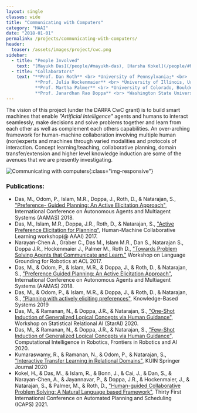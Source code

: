 ```yaml
---
layout: single
classes: wide
title: "Communicating with Computers"
category: "HAAI"
date: "2018-01-01"
permalink: /projects/communicating-with-computers/
header:
  teaser: /assets/images/project/cwc.png
sidebar:
  - title: "People Involved"
    text: "[Mayukh Das](/people/#mayukh-das), [Harsha Kokel](/people/#harsha-kokel)"
  - title: "Collaborators"
    text: "**Prof. Dan Roth** <br> *University of Pennsylvania;* <br>
           **Prof. Julia Hockenmaier** <br> *University of Illinois, Urbana-Champaign;* <br>
           **Prof. Martha Palmer** <br> *University of Colorado, Boulder;* <br>
           **Prof. Janardhan Rao Doppa** <br> *Washington State University;*"
---
```


The vision of this project (under the DARPA CwC grant) is to build smart machines that enable *"Artificial Intelligence"* agents and humans to interact seamlessly, make decisions and solve problems together and learn from each other as well as complement each others capabilities. An over-arching framework for human-machine collaboration involving multiple human (non)experts and machines through varied modalities and protocols of interaction. Concept learning/teaching, collaborative planning, domain transfer/extension and higher level knowledge induction are some of the avenues that we are presently investigating.

![Communicating with computers](/assets/images/project/cwc.png){:class="img-responsive"}

### Publications:
* Das, M., Odom, P., Islam, M.R., Doppa, J., Roth, D., & Natarajan, S., ["Preference- Guided Planning: An Active Elicitation Approach"](https://dl.acm.org/citation.cfm?id=3238024), International Conference on Autonomous Agents and Multiagent Systems (AAMAS) 2018.
* Das, M., Islam, M.R., Doppa, J.R., Roth, D., & Natarajan, S., ["Active Preference Elicitation for Planning"](http://blogs.parc.com/aaai-17/files/2017/01/15198-65466-3-SM.pdf), Human-Machine Collaborative Learning workshop(@ AAAI) 2017.
* Narayan-Chen A., Graber C., Das M., Islam M.R., Dan S., Natarajan S., Doppa J.R., Hockenmaier J., Palmer M., Roth D., ["Towards Problem Solving Agents that Communicate and Learn."](http://www.aclweb.org/anthology/W17-2812) Workshop on Language Grounding for Robotics at ACL 2017.
* Das, M., & Odom, P., & Islam, M.R., & Doppa, J., & Roth, D., & Natarajan, S., ["Preference Guided Planning: An Active Elicitation Approach"](https://dl.acm.org/citation.cfm?id=3238024), International Conference on Autonomous Agents and Multiagent Systems (AAMAS) 2018.
* Das, M., & Odom, P., & Islam, M.R., & Doppa, J., & Roth, D., & Natarajan, S., ["Planning with actively eliciting preferences"](https://www.sciencedirect.com/science/article/pii/S095070511830580X?via%3Dihub), Knowledge-Based Systems 2019
* Das, M., & Ramanan, N., & Doppa, J.R., & Natarajan, S., ["One-Shot Induction of Generalized Logical Concepts via Human Guidance"](https://arxiv.org/abs/1912.07060), Workshop on Statistical Relational AI (StarAI) 2020.
* Das, M., & Ramanan, N., & Doppa, J.R., & Natarajan, S., ["Few-Shot Induction of Generalized Logical Concepts via Human Guidance"](http://localhost:4000/assets/pdfs/Frontiers__MayukhDas_ConceptLearning.pdf), Computational Intelligence in Robotics, Frontiers in Robotics and AI 2020.
* Kumaraswamy, R., & Ramanan, N., & Odom, P., & Natarajan, S., ["Interactive Transfer Learning in Relational Domains"](http://localhost:4000/assets/pdfs/ramanan_KUIN2019.pdf), KUIN Springer Journal 2020
* Kokel, H., & Das, M., & Islam, R., & Bonn, J., & Cai, J., & Dan, S., & Narayan-Chen, A., & Jayannavar, P., & Doppa, J.R., & Hockenmaier, J., & Natarajan, S., & Palmer, M., & Roth, D., ["Human-guided Collaborative Problem Solving: A Natural Language based Framework"](), Thirty First International Conference on Automated Planning and Scheduling (ICAPS) 2021. 



<!--
---
layout: single
title: "Communicating with Computers"
permalink: /projects/communicating-with-computers/
excerpt: "The grand vision of smart machines is when intelligent machines and humans will interact, make decisions and solve problems together and learn from as well as complement each others capabilities."
---
-->
<!--
## People Involved:

* Mayukh Das
* Shuo Yang
* Phillip Odom

The grand vision of smart machines is enabling AI agents and humans to interact seamlessly, make decisions and solve problems together and learn from as well as complement each others capabilities. We share such a vision and we build frameworks and techniques to leverage human knowledge in creating smarter sequential decision-making and predictive systems and protocols for such knowledge elicitation.

Our research includes, but is not limited to, knowledge-augmented Statistical Relational Learning, human guided and collaborative decision-making and planning (esp. in stochastic, partially observable, semi-structured environments), "active" human-AI interaction, various modalities of human guidance and, finally, successful application of such systems to real-world tasks such as Health, Biomedicine and Finance.

Concept learning, domain transfer/extension and higher level knowledge induction are some additional interesting research ventures (motivated by DARPA 'Communicating with Computers'). We aim for an over-arching framework for human-AI collaboration involving multiple human (non)experts and machines with varied modalities of interaction.

## References:

* Das, M., Odom, P., Islam, M.R., Doppa, J., Roth, D., & Natarajan, S., "Preference- Guided Planning: An Active Elicitation Approach", International Conference on Autonomous Agents and Multiagent Systems (AAMAS) 2018.
* Das, M., Islam, M.R., Doppa, J.R., Roth, D., & Natarajan, S., "Active Preference Elicitation for Planning", Human-Machine Collaborative Learning workshop(@ AAAI) 2017.
* Narayan-Chen A., Graber C., Das M., Islam M.R., Dan S., Natarajan S., Doppa J.R., Hockenmaier J., Palmer M., Roth D., "Towards Problem Solving Agents that Communicate and Learn." Workshop on Language Grounding for Robotics at ACL 2017.
* Alexander L. Hayes, Mayukh Das, Phillip Odom, Sriraam Natarajan. "User Friendly Automatic Construction of Background Knowledge: Mode Construction from ER Diagrams." Knowledge Capture Conference 2017.
* Odom, P., & Natarajan, S., "Active Advice Seeking for Inverse Reinforcement Learning", International Conference on Autonomous Agents and Multiagent Systems (AAMAS) 2016.
* Odom, P., & Natarajan, S., "Actively Interacting with Experts: A Probabilistic Logic Approach", European Conference on Machine Learning and Principles of Knowledge Discovery in Databases (ECMLPKDD) 2016.
* Odom, P., Kumaraswamy, R., Kersting, K., & Natarajan, S., "Learning through Advice-Seeking via Transfer", International Conference on Inductive Logic Programming (ILP) 2016.
* Odom, P., Khot, T., Porter, R., & Natarajan, S., "Knowledge-Based Probabilistic Logic Learning", Twenty-Ninth AAAI Conference on Artificial Intelligence (AAAI) 2015.
* Odom, P., Bangera, V., Khot, T., Page, D., & Natarajan, S., "Extracting Adverse Drug Events from Text using Human Advice", Artificial Intelligence in Medicine (AIME) 2015.
* Yang, S., Khot, T., Kersting, K., Kunapuli, G., Hauser, K., & Natarajan, S., "Learning from Imbalanced Data in Relational Domains: A Soft Margin Approach", International Conference on Data Mining (ICDM) 2014.
* Yang, S., & Natarajan, S., "Knowledge Intensive Learning: Combining Qualitative Constraints with Causal Independence for Parameter Learning in Probabilistic Models", European Conference on Machine Learning, (ECMLPKDD) 2013.
-->

